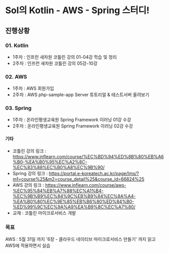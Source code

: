 # Sol의 Kotlin - AWS - Spring 스터디!
## 진행상황

### 01. Kotlin 
- 1주차 : 인프런 새차원 코틀린 강의 01`~`04강 학습 및 정리
- 2주차 : 인프런 새차원 코틀린 강의 05강`~`10강 

### 02. AWS
- 1주차 : AWS 회원가입
- 2주차 : AWS php-sample-app Server 튜토리얼 & 테스트서버 올려보기 

### 03. Spring
- 1주차 : 온라인평생교육원 Spring Framework 이러닝 01강 수강 
- 2주차 : 온라인평생교육원 Spring Framework 이러닝 02강 수강

#### 기타
- 코틀린 강의 링크 :  https://www.inflearn.com/course/%EC%BD%94%ED%8B%80%EB%A6%B0-%EA%B0%95%EC%A2%8C-%EC%83%88%EC%B0%A8%EC%9B%90/
- Spring 강의 링크 : https://portal.e-koreatech.ac.kr/page/lms/?m1=course%25&m2=course_detail%25&course_id=66824%25
- AWS 강의 링크    : https://www.inflearn.com/course/aws-%EC%95%84%EB%A7%88%EC%A1%B4-%EC%9B%B9%EC%84%9C%EB%B9%84%EC%8A%A4-%EA%B0%80%EC%9E%85%EB%B6%80%ED%84%B0-%ED%99%9C%EC%9A%A9%EA%B9%8C%EC%A7%80/
- 교재 : 코틀린 마이크로서비스 개발

### 목표 
AWS : 5월 31일 까지 '6장 - 클라우드 네이티브 마이크로서비스 만들기' 까지 읽고 AWS에 적용하면서 실습 
 


